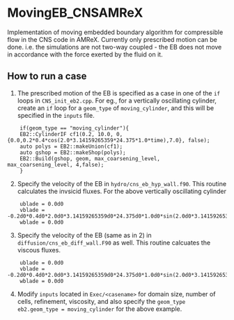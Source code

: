 # MovingEB_CNSAMReX
Implementation of moving embedded boundary algorithm for compressible flow in the CNS code in AMReX.
Currently only prescribed motion can be done. i.e. the simulations are not two-way coupled - the 
EB does not move in accordance with the force exerted by the fluid on it. 

## How to run a case 

1. The prescribed motion of the EB is specified as a case in one of the `if` loops in `CNS_init_eb2.cpp`. For eg.,
   for a vertically oscillating cylinder, create an `if` loop for a `geom_type` of `moving_cylinder`, and this 
   will be specified in the `inputs` file.
```
	if(geom_type == "moving_cylinder"){
	EB2::CylinderIF cf1(0.2, 10.0, 0, {0.0,0.2*0.4*cos(2.0*3.14159265359*24.375*1.0*time),7.0}, false);
	auto polys = EB2::makeUnion(cf1);
	auto gshop = EB2::makeShop(polys);
	EB2::Build(gshop, geom, max_coarsening_level, max_coarsening_level, 4,false);
	}
```
2. Specify the velocity of the EB in `hydro/cns_eb_hyp_wall.f90`. This routine calculates the invsicid fluxes.
   For the above vertically oscillating cylinder
```
	ublade = 0.0d0
	vblade = -0.2d0*0.4d0*2.0d0*3.14159265359d0*24.375d0*1.0d0*sin(2.0d0*3.14159265359d0*24.375d0*1.0d0*time)
	wblade = 0.0d0
``` 
3. Specify the velocity of the EB (same as in 2) in `diffusion/cns_eb_diff_wall.F90` as well. This routine calcuates the viscous 
   fluxes.
```
	ublade = 0.0d0
	vblade = -0.2d0*0.4d0*2.0d0*3.14159265359d0*24.375d0*1.0d0*sin(2.0d0*3.14159265359d0*24.375d0*1.0d0*time)
	wblade = 0.0d0
```
4. Modify `inputs` located in `Exec/<casename>` for domain size, number of cells, refinement, viscosity, and also specify the `geom_type`
   `eb2.geom_type = moving_cylinder` for the above example.
